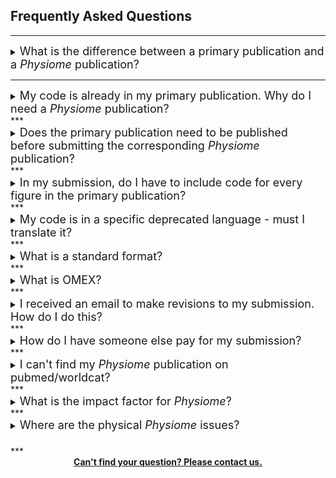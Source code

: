 <html>
    <head>
        <title>Frequently Asked Questions</title>
    </head>
</html>
<!-- Title: FAQs -->
<!-- Slug: faqs -->
       
<style>
.hand {cursor: pointer;}
</style>
   
## Frequently Asked Questions
***

<details>
  <summary p class="hand"><font size="4">What is the difference between a primary publication and a <i>Physiome</i> publication?</font></summary>
  <div id="difference"/>
    The primary publication is an experimental or modelling paper describing the model, and has been accepted to a peer-reviewed journal in the field of physiological modelling. The primary publication demonstrates that the model presented in the <i>Physiome</i> article has been scientifically reviewed. In addition, it will typically include relevant biological background, and explain why the model was developed.

    <i>Physiome</i> articles focus on reproducibility and reuse, but do not deal with the validation nor scientific relevance of the models: these are reviewed in the Primary Paper.
</details>

***
<details>
  <summary p class="hand"><font size="4">My code is already in my primary publication. Why do I need a <i>Physiome</i> publication?</font></summary>
  <p>
  <div id="why"/>
    A <i>Physiome</i> article enables you to fully describe your model implementation and its use to reproduce the findings of your primary publication. Also, any modifications made to the code since the publication of the primary publication can be finalised in order to meet reproducibility and reusability standards. 
  
</details>
***
<details>
  <summary p class="hand"><font size="4">Does the primary publication need to be published before submitting the corresponding <i>Physiome</i> publication?</font></summary>
  <p>
  <div id="publish_before"/>
    No: for original submissions, authors are encouraged to prepare their <i>Physiome</i> submission(s) in parallel to the primary publication. Submissions will be curated and evaluated, but not published until the primary publication is accepted and has been allocated a DOI. 
  
</details>
***
<details>
  <summary p class="hand"><font size="4">In my submission, do I have to include code for every figure in the primary publication?</font></summary>
  <p>
  <div id="every_figure"/>
    No. The <i>Physiome</i> article should, however, clearly describe which results from the primary publication can be reproduced by the implementation.
  
</details>
***
<details>
  <summary p class="hand"><font size="4">My code is in a specific deprecated language - must I translate it?</font></summary>
  <p>
  <div id="language"/>
    Code language does not have to be a standard markup language - as long as we can run it our computers and reproduce the expected results. Provide exact instructions on how to install or access the tools required to execute the files included in your submission.
  
</details>
***
<details>
  <summary p class="hand"><font size="4">What is a standard format?</font></summary>
  <p>
  <div id="standard_format"/>
    A markup languages such as CellML, SBML, and NeuroML, designed to encode a model in unambiguous form. The markup language SED-ML is designed to specify the simulation protocol for running the model with specified inputs and outputs. The use of these standard formats improves the reusability of your model implementation. 

    See the Computational Modelling in Biology Network (<a href="http://co.mbine.org/" target="_blank" rel="noopener noreferrer">COMBINE</a>) for further information and guidance on the use of standards for modelling in biology. 
  
</details>
***
<details>
  <summary p class="hand"><font size="4">What is OMEX?</font></summary>
  <p>
  <div id="omex"/>
    The Open Modelling Exchange format, <a href="http://co.mbine.org/standards/omex" target="_blank" rel="noopener noreferrer">OMEX</a>, is the technical specification defining the format of the COMBINE archive, to allow it to be used within the COMBINE network. 
    
    <i>Physiome</i> articles include a COMBINE archive containing all files required for implementation of the model and reproduction of the simulation results presented. It can be opened by any type of ZIP reader - just rename the file extension from ".omex" to ".zip".
  
</details>
***
<details>
  <summary p class="hand"><font size="4">I received an email to make revisions to my submission. How do I do this?</font></summary>
  <p>
  <div id="resubmit"/>
    On the <i>Physiome</i> submission portal, click 'Submit revision'. There, you can replace and/or upload new files for your manuscript or supplementary material. 

    Upon submission of the revisions, <i>Physiome</i> editors and curators will resume curation process by assessing the new material.
  
</details>
***
<details>
  <summary p class="hand"><font size="4">How do I have someone else pay for my submission?</font></summary>
  <p>
  <div id="payment"/>
    On acceptance of your submission, you will receive a link via email to view your article on the <i>Physiome</i> submission portal. On the portal, there is a link to the payment page for your submission, hosted by Stripe. This link can be sent to your designated third party making the payment, who will not need sign-in credentials to do so. 
    This link does not timeout, but will be inactivated should you click 'Cancel'.
  
</details>
***
<details>
  <summary p class="hand"><font size="4">I can't find my <i>Physiome</i> publication on pubmed/worldcat?</font></summary>
  <p>
  <div id="pubmed"/>
    Each article has a DOI unique to it - it is not the same as the primary publication's. You will see your <i>Physiome</i> publication on international databases soon.
  
</details>
***
<details>
  <summary p class="hand"><font size="4">What is the impact factor for <i>Physiome</i>?</font></summary>
  <p>
  <div id="impact_factor"/>
    We are a new journal! We are working on appearing on various international databases.
  
</details>
***
<details>
  <summary p class="hand"><font size="4">Where are the physical <i>Physiome</i> issues?</font></summary>
  <p>
  <div id="physical"/>
    We are an online only journal, publishing as soon as submissions are curated and accepted. Given the nature of the submissions, which are heavy on computer code, there are no physical copies of the journal.
  
</details>
<h5 id="physical"><em></em></h5>
***
       
<div style = "text-align: center;"> 
<a href = "mailto:physiome@physiomeproject.org"><strong>Can't find your question? Please contact us.  </strong></a>

</div>

<br /> 
